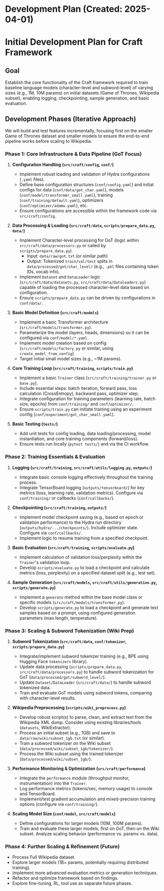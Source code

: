 # Development Plan (Created: 2025-04-01)

# Initial Development Plan for Craft Framework

## Goal

Establish the core functionality of the Craft framework required to train baseline language models (character-level and subword-level) of varying sizes (e.g., 1M, 10M params) on initial datasets (Game of Thrones, Wikipedia subset), enabling logging, checkpointing, sample generation, and basic evaluation.

## Development Phases (Iterative Approach)

We will build and test features incrementally, focusing first on the smaller Game of Thrones dataset and smaller models to ensure the end-to-end pipeline works before scaling to Wikipedia.

### Phase 1: Core Infrastructure & Data Pipeline (GoT Focus)

1.  **Configuration Handling (`src/craft/config`, `conf/`)**
    *   Implement robust loading and validation of Hydra configurations (`.yaml` files).
    *   Define base configuration structures (`conf/config.yaml`) and initial configs for data (`conf/data/got_char.yaml`), models (`conf/model/transformer_small.yaml`), training (`conf/training/default.yaml`), optimizers (`conf/optimizer/adamw.yaml`), etc.
    *   Ensure configurations are accessible within the framework code via `src/craft/config`.

2.  **Data Processing & Loading (`src/craft/data`, `scripts/prepare_data.py`, `data/`)**
    *   Implement Character-level processing for GoT (logic within `src/craft/data/processors.py` or called by `scripts/prepare_data.py`).
        *   Input: `data/raw/got.txt` (or similar path)
        *   Output: Tokenized `train/val/test` splits in `data/processed/got/char_level/` (e.g., `.pkl` files containing token IDs, vocab info).
    *   Implement `Dataset` and `DataLoader` logic (`src/craft/data/datasets.py`, `src/craft/data/dataloaders.py`) capable of loading the processed character-level data based on configuration.
    *   Ensure `scripts/prepare_data.py` can be driven by configurations in `conf/data/`.

3.  **Basic Model Definition (`src/craft/models`)**
    *   Implement a basic Transformer architecture (`src/craft/models/transformer.py`).
    *   Parameterize the model (layers, heads, dimensions) so it can be configured via `conf/model/*.yaml`.
    *   Implement model creation based on config (`src/craft/models/factory.py` or similar, using `create_model_from_config`).
    *   Target initial small model sizes (e.g., ~1M params).

4.  **Core Training Loop (`src/craft/training`, `scripts/train.py`)**
    *   Implement a basic `Trainer` class (`src/craft/training/trainer.py` or `base.py`).
    *   Include essential steps: batch iteration, forward pass, loss calculation (CrossEntropy), backward pass, optimizer step.
    *   Integrate configuration for training parameters (learning rate, batch size, epochs) from `conf/training/` and `conf/optimizer/`.
    *   Ensure `scripts/train.py` can initiate training using an experiment config (`conf/experiment/got_char_small.yaml`).

5.  **Basic Testing (`tests/`)**
    *   Add unit tests for config loading, data loading/processing, model instantiation, and core training components (forward/loss).
    *   Ensure tests run locally (`pytest tests/`) and via the CI workflow.

### Phase 2: Training Essentials & Evaluation

1.  **Logging (`src/craft/training`, `src/craft/utils/logging.py`, `outputs/`)**
    *   Integrate basic console logging effectively throughout the training process.
    *   Integrate TensorBoard logging (`outputs/tensorboard/`) for key metrics (loss, learning rate, validation metrics). Configure via `conf/training/` or callbacks (`conf/callbacks/`).

2.  **Checkpointing (`src/craft/training`, `outputs/`)**
    *   Implement model checkpoint saving (e.g., based on epoch or validation performance) to the Hydra run directory (`outputs/hydra/.../checkpoints/`). Include optimizer state. Configure via `conf/callbacks/`.
    *   Implement logic to resume training from a specified checkpoint.

3.  **Basic Evaluation (`src/craft/training`, `scripts/evaluate.py`)**
    *   Implement calculation of validation loss/perplexity within the `Trainer`'s validation loop.
    *   Develop `scripts/evaluate.py` to load a checkpoint and calculate metrics (loss, perplexity) on a specified dataset split (e.g., test set).

4.  **Sample Generation (`src/craft/models`, `src/craft/utils/generation.py`, `scripts/generate.py`)**
    *   Implement a `generate` method within the base model class or specific models (`src/craft/models/transformer.py`).
    *   Develop `scripts/generate.py` to load a checkpoint and generate text samples based on a prompt, using configured generation parameters (max length, temperature).

### Phase 3: Scaling & Subword Tokenization (Wiki Prep)

1.  **Subword Tokenization (`src/craft/data`, `conf/tokenizer`, `scripts/prepare_data.py`)**
    *   Integrate/implement subword tokenizer training (e.g., BPE using Hugging Face `tokenizers` library).
    *   Update data processing (`scripts/prepare_data.py`, `src/craft/data/processors.py`) to handle subword tokenization for GoT (`data/processed/got/subword_level/`).
    *   Update `Dataset/DataLoader` (`src/craft/data/`) to handle subword tokenized data.
    *   Train and evaluate GoT models using subword tokens, comparing with character-level results.

2.  **Wikipedia Preprocessing (`scripts/wiki_preprocess.py`)**
    *   Develop robust script(s) to parse, clean, and extract text from the Wikipedia XML dump. Consider using existing libraries/tools (`datasets`, WikiExtractor).
    *   Process an initial subset (e.g., 1GB) and save to `data/raw/wiki/subset_1gb.txt` (or similar).
    *   Train a subword tokenizer on the Wiki subset (`data/processed/wiki/subset_1gb/tokenizer/`).
    *   Process the Wiki subset using the trained tokenizer (`data/processed/wiki/subset_1gb/`).

3.  **Performance Monitoring & Optimization (`src/craft/performance`)**
    *   Integrate the `performance` module (throughput monitor, instrumentation) into the `Trainer`.
    *   Log performance metrics (tokens/sec, memory usage) to console and TensorBoard.
    *   Implement/test gradient accumulation and mixed-precision training options (configure via `conf/training/`).

4.  **Scaling Model Size (`conf/model`, `src/craft/models`)**
    *   Define configurations for larger models (10M, 100M params).
    *   Train and evaluate these larger models, first on GoT, then on the Wiki subset. Analyze scaling behavior (performance vs. params vs. data).

### Phase 4: Further Scaling & Refinement (Future)

*   Process Full Wikipedia dataset.
*   Explore larger models (1B+ params, potentially requiring distributed training).
*   Implement more advanced evaluation metrics or generation techniques.
*   Refactor and optimize framework based on findings.
*   Explore fine-tuning, RL, tool use as separate future phases. 
